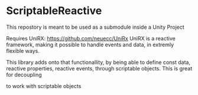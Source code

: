 # ScriptableReactive
This repostory is meant to be used as a submodule inside a Unity Project

Requires UniRX: https://github.com/neuecc/UniRx
UniRX is a reactive framework, making it possible to handle events and data, in extremly flexible ways.

This library adds onto that functionallity, by being able to define const data, reactive properties, reactive events, through scriptable objects. This is great for decoupling

to work with scriptable objects
